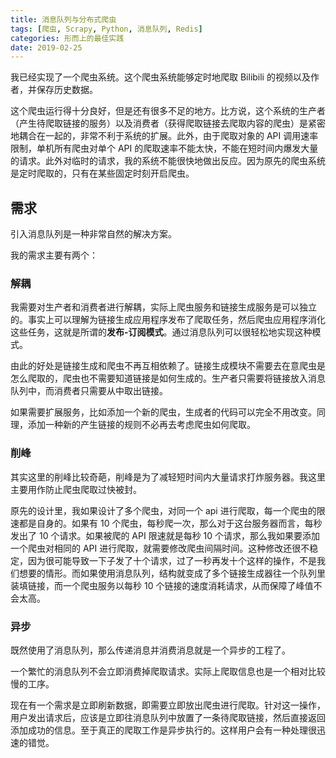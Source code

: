```yaml
---
title: 消息队列与分布式爬虫
tags: [爬虫, Scrapy, Python, 消息队列, Redis]
categories: 形而上的最佳实践
date: 2019-02-25
---
```


我已经实现了一个爬虫系统。这个爬虫系统能够定时地爬取 Bilibili 的视频以及作者，并保存历史数据。

这个爬虫运行得十分良好，但是还有很多不足的地方。比方说，这个系统的生产者（产生待爬取链接的服务）以及消费者（获得爬取链接去爬取内容的爬虫）是紧密地耦合在一起的，非常不利于系统的扩展。此外，由于爬取对象的 API 调用速率限制，单机所有爬虫对单个 API 的爬取速率不能太快，不能在短时间内爆发大量的请求。此外对临时的请求，我的系统不能很快地做出反应。因为原先的爬虫系统是定时爬取的，只有在某些固定时刻开启爬虫。

<!--more-->

## 需求

引入消息队列是一种非常自然的解决方案。

我的需求主要有两个：

### 解耦

我需要对生产者和消费者进行解耦，实际上爬虫服务和链接生成服务是可以独立的。事实上可以理解为链接生成应用程序发布了爬取任务，然后爬虫应用程序消化这些任务，这就是所谓的**发布-订阅模式**。通过消息队列可以很轻松地实现这种模式。

由此的好处是链接生成和爬虫不再互相依赖了。链接生成模块不需要去在意爬虫是怎么爬取的，爬虫也不需要知道链接是如何生成的。生产者只需要将链接放入消息队列中，而消费者只需要从中取出链接。

如果需要扩展服务，比如添加一个新的爬虫，生成者的代码可以完全不用改变。同理，添加一种新的产生链接的规则不必再去考虑爬虫如何爬取。

### 削峰

其实这里的削峰比较奇葩，削峰是为了减轻短时间内大量请求打炸服务器。我这里主要用作防止爬虫爬取过快被封。

原先的设计里，我如果设计了多个爬虫，对同一个 api 进行爬取，每一个爬虫的限速都是自身的。如果有 10 个爬虫，每秒爬一次，那么对于这台服务器而言，每秒发出了 10 个请求。如果被爬的 API 限速就是每秒 10 个请求，那么我如果要添加一个爬虫对相同的 API 进行爬取，就需要修改爬虫间隔时间。这种修改还很不稳定，因为很可能导致一下子发了十个请求，过了一秒再发十个这样的操作，不是我们想要的情形。而如果使用消息队列，结构就变成了多个链接生成器往一个队列里装填链接，而一个爬虫服务以每秒 10 个链接的速度消耗请求，从而保障了峰值不会太高。

### 异步

既然使用了消息队列，那么传递消息并消费消息就是一个异步的工程了。

一个繁忙的消息队列不会立即消费掉爬取请求。实际上爬取信息也是一个相对比较慢的工序。

现在有一个需求是立即刷新数据，即需要立即放出爬虫进行爬取。针对这一操作，用户发出请求后，应该是立即往消息队列中放置了一条待爬取链接，然后直接返回添加成功的信息。至于真正的爬取工作是异步执行的。这样用户会有一种处理很迅速的错觉。
